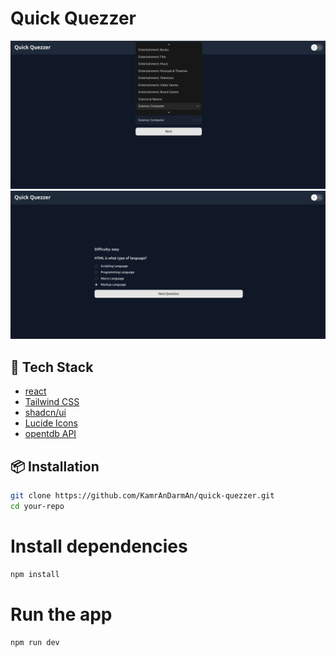 # Quick Quezzer

![App Image](./public/image-1.png)
![App Image](./public/image-2.png)

## 🚀 Tech Stack

- [react](https://react.org/)
- [Tailwind CSS](https://tailwindcss.com/)
- [shadcn/ui](https://ui.shadcn.com/)
- [Lucide Icons](https://lucide.dev/)
- [opentdb API](https://opentdb.com/api_config.php)

## 📦 Installation

```bash
git clone https://github.com/KamrAnDarmAn/quick-quezzer.git
cd your-repo
```

# Install dependencies

```bash
npm install
```

# Run the app

```bash
npm run dev
```
